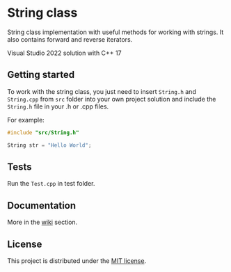 # String class

String class implementation with useful methods for working with strings. It also contains forward and reverse iterators.

Visual Studio 2022 solution with C++ 17

## Getting started

To work with the string class, you just need to insert `String.h` and `String.cpp` from `src` folder into your own project solution and include the `String.h` file in your .h or .cpp files.

For example:

```C++
#include "src/String.h"

String str = "Hello World";
```

## Tests

Run the `Test.cpp` in test folder.

## Documentation

More in the [wiki](https://github.com/JanKulbaga/String-CPP/wiki) section.

## License

This project is distributed under the [MIT license](https://github.com/JanKulbaga/String-CPP/blob/master/LICENSE).
